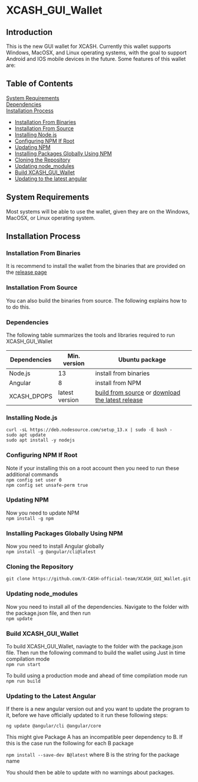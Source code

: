 # XCASH_GUI_Wallet

## Introduction

This is the new GUI wallet for XCASH. Currently this wallet supports Windows, MacOSX, and Linux operating systems, with the goal to support Android and IOS mobile devices in the future. Some features of this wallet are:

## Table of Contents  
[System Requirements](#system-requirements)  
[Dependencies](#dependencies)  
[Installation Process](#installation-process)  
* [Installation From Binaries](#installation-from-binaries)  
* [Installation From Source](#installation-from-source)  
* [Installing Node.js](#installing-nodejs) 
* [Configuring NPM If Root](#configuring-npm-if-root)  
* [Updating NPM](#updating-npm)  
* [Installing Packages Globally Using NPM](#installing-packages-globally-using-npm)  
* [Cloning the Repository](#cloning-the-repository)  
* [Updating node_modules](#updating-node_modules)  
* [Build XCASH_GUI_Wallet](#build-xcash_gui_wallet)  
* [Updating to the latest angular](#updating-to-the-latest-angular)  


## System Requirements
 
Most systems will be able to use the wallet, given they are on the Windows, MacOSX, or Linux operating system.


## Installation Process


### Installation From Binaries
It is recommend to install the wallet from the binaries that are provided on the [release page](https://github.com/X-CASH-official-team/XCASH_GUI_Wallet/releases)

### Installation From Source
You can also build the binaries from source. The following explains how to to do this.

### Dependencies

The following table summarizes the tools and libraries required to run XCASH_GUI_Wallet

| Dependencies                                 | Min. version  | Ubuntu package            |
| -------------------------------------------- | ------------- | ------------------------- |
| Node.js                                      | 13             |  install from binaries    | 
| Angular                                      | 8             |  install from NPM         |
| XCASH_DPOPS                                  | latest version | [build from source](https://github.com/X-CASH-official/XCASH_DPOPS) or [download the latest release](https://github.com/X-CASH-official/X-CASH/releases)




### Installing Node.js

```
curl -sL https://deb.nodesource.com/setup_13.x | sudo -E bash -
sudo apt update
sudo apt install -y nodejs
```


### Configuring NPM If Root
Note if your installing this on a root account then you need to run these additional commands  
`npm config set user 0`  
`npm config set unsafe-perm true`



### Updating NPM

Now you need to update NPM  
`npm install -g npm`



### Installing Packages Globally Using NPM

Now you need to install Angular globally  
`npm install -g @angular/cli@latest`



### Cloning the Repository
```
git clone https://github.com/X-CASH-official-team/XCASH_GUI_Wallet.git
``` 



### Updating node_modules

Now you need to install all of the dependencies. Navigate to the folder with the package.json file, and then run  
`npm update`



### Build XCASH_GUI_Wallet

To build XCASH_GUI_Wallet, naviagte to the folder with the package.json file. Then run the following command to build the wallet using Just in time compilation mode  
`npm run start`

To build using a production mode and ahead of time compilation mode run  
`npm run build`

### Updating to the Latest Angular

If there is a new angular version out and you want to update the program to it, before we have officially updated to it run these following steps:

`ng update @angular/cli @angular/core`

This might give Package A has an incompatible peer dependency to B. If this is the case run the following for each B package

`npm install --save-dev B@latest` where B is the string for the package name

You should then be able to update with no warnings about packages.
